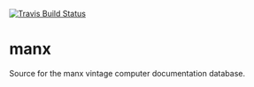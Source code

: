 [![Travis Build Status](https://api.travis-ci.org/LegalizeAdulthood/manx.png?branch=master)](https://travis-ci.org/LegalizeAdulthood/manx)

# manx
Source for the manx vintage computer documentation database.
